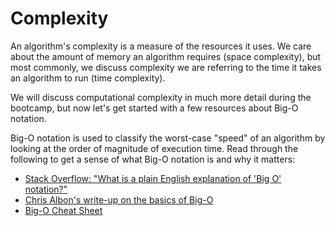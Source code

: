 # Complexity

An algorithm's complexity is a measure of the resources it uses.  We care about the amount of memory an algorithm requires (space complexity), but most commonly, we discuss complexity we are referring to the time it takes an algorithm to run (time complexity).

We will discuss computational complexity in much more detail during the bootcamp, but now let's get started with a few resources about Big-O notation.

Big-O notation is used to classify the worst-case "speed" of an algorithm by looking at the order of magnitude of execution time. Read through the following to get a sense of what Big-O notation is and why it matters:

- [Stack Overflow: "What is a plain English explanation of 'Big O' notation?"](https://stackoverflow.com/questions/487258/what-is-a-plain-english-explanation-of-big-o-notation)
- [Chris Albon's write-up on the basics of Big-O](https://chrisalbon.com/computer_science/algorithms/big-o_notation/)
- [Big-O Cheat Sheet](https://www.bigocheatsheet.com/)
 


